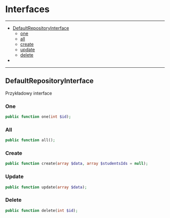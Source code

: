 # Interfaces

---

- [DefaultRepositoryInterface](#defaultRepositoryInterface)
	- [one](#defaultRepositoryInterfaceOne)
	- [all](#defaultRepositoryInterfaceAll)
	- [create](#defaultRepositoryInterfaceCreate)
	- [update](#defaultRepositoryInterfaceUpdate)
	- [delete](#defaultRepositoryInterfaceDelete)
- 
	
---

<a name="defaultRepositoryInterface"></a>
## DefaultRepositoryInterface
Przykładowy interface 

<a name="defaultRepositoryInterfaceOne"></a>
### One
```php
public function one(int $id);
```

<a name="defaultRepositoryInterfaceAll"></a>
### All
```php
public function all();
```

<a name="defaultRepositoryInterfaceCreate"></a>
### Create
```php
public function create(array $data, array $studentsIds = null);
```

<a name="defaultRepositoryInterfaceUpdate"></a>
### Update
```php
public function update(array $data);
```

<a name="defaultRepositoryInterfaceDelete"></a>
### Delete
```php
public function delete(int $id);
```